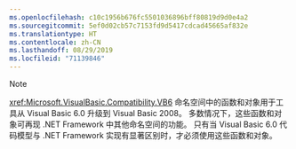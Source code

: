 ```yaml
---
ms.openlocfilehash: c10c1956b676fc5501036896bff80819d9d0e4a2
ms.sourcegitcommit: 5ef0d02cb57c7153fd9d5417cdcad45665af832e
ms.translationtype: HT
ms.contentlocale: zh-CN
ms.lasthandoff: 08/29/2019
ms.locfileid: "71139846"
---
```

> [!NOTE]
>  <xref:Microsoft.VisualBasic.Compatibility.VB6> 命名空间中的函数和对象用于工具从 Visual Basic 6.0 升级到 Visual Basic 2008。 多数情况下，这些函数和对象可再现 .NET Framework 中其他命名空间的功能。 只有当 Visual Basic 6.0 代码模型与 .NET Framework 实现有显著区别时，才必须使用这些函数和对象。